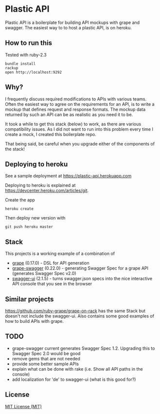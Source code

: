 # Plastic API

Plastic API is a boilerplate for building API mockups with grape and swagger.
The easiest way to to host a plastic API, is on heroku.

## How to run this

Tested with ruby-2.3

    bundle install
    rackup
    open http://localhost:9292

## Why?

I frequently discuss required modifications to APIs with various teams.
Often the easiest way to agree on the requirements for an API, is to write a mockup that defines request
and response formats. The mockup data returned by such an API can be as realistic as you need it to be.

It took a while to get this stack (below) to work, as there are various compatibility issues.
As I did not want to run into this problem every time I create a mock, I created this boilerplate repo.

That being said, be careful when you upgrade either of the components of the stack!

## Deploying to heroku

See a sample deployment at https://plastic-api.herokuapp.com

Deploying to heroku is explained at https://devcenter.heroku.com/articles/git.

Create the app

    heroku create

Then deploy new version with

    git push heroku master

## Stack

This projects is a working example of a combination of

- [grape](https://github.com/ruby-grape/grape) (0.17.0) - DSL for API generation
- [grape-swagger](https://github.com/ruby-grape/grape-swagger) (0.22.0) - generating Swagger Spec for a grape API (generates Swagger Spec v2.0)
- [swagger-ui](https://github.com/swagger-api/swagger-ui) (2.1.5) - turns swagger.json specs into the nice interactive API console that you see in the browser

## Similar projects

https://github.com/ruby-grape/grape-on-rack has the same Stack but doesn't not include the swagger-ui.
Also contains some good examples of how to build APIs with grape.

## TODO

- grape-swagger current generates Swagger Spec 1.2. Upgrading this to Swagger Spec 2.0 would be good
- remove gems that are not needed
- provide some better sample APIs
- explain what can be done with rake (i.e. Show all API paths in the console)
- add localization for 'de' to swagger-ui (what is this good for?)

## License

[MIT License (MIT)](http://spier.mit-license.org/)
